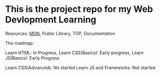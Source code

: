 # This is the project repo for my Web Devlopment Learning
Resources: [MDN](https://developer.mozilla.org/en-US/docs/Learn/), Public Library, TOP, Documentation

The roadmap:

Learn HTML: In Progress, Learn CSS(Basics): Early progress, Learn JS(Basics): Early Progress

Learn CSS(Advanced): No started
Learn JS and Frameworks: Not started
